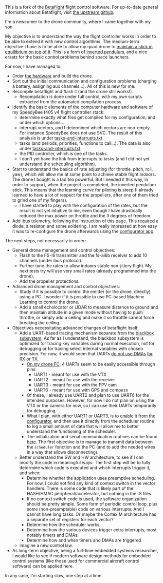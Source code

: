 This is a fork of the [Betaflight](https://github.com/betaflight/betaflight) flight control software. For up-to-date general information about Betaflight, visit [the upstream github](https://github.com/betaflight/betaflight).

I'm a newcomer to the drone community, where I came together with my son.

My objective is to understand the way the flight controller works in order to be able to extend it with new control algorithms. The medium-term objective I have is to be able to allow my quad drone to [maintain a stick in equilibrium on top of it](https://www.youtube.com/watch?v=XmYRQi48s-8). This is a form of [inverted pendulum](https://en.wikipedia.org/wiki/Inverted_pendulum), and a nice ersatz for the basic control problems behind space launchers.

For now, I have managed to:
* Order [the hardware](dpotop-hw.md) and build the drone.
* Sort out the initial communication and configuration problems (charging a battery, assigning aux channels...). All of this is new for me.
* Recompile betaflight and flash it (and the drone still works!).
  * Recompilation is done under full control, with my own scripts extracted from the automated compilation process.
* Identify the basic elements of the computer hardware and software of my SpeedyBee f405 v4 flight controller stack:
  * determine exactly what files get compiled for my configuration, and under which options...
  * interrupt vectors, and I determined which vectors are non-empty. For instance SpeedyBee does not use SVC. The result of this analysis is under [tasks-and-interrupts.txt](tasks-and-interrupts.txt).
  * tasks (and periods, priorities, functions to call...). The data is also under [tasks-and-interrupts.txt](tasks-and-interrupts.txt).
  * the PID controller, which is one of the tasks.
  * I don't yet have the link from interrupts to tasks (and I did not yet understand the scheduling algorithm).
* Start to understand the basics of rate adjusting (for throttle, pitch, roll, yaw), which will allow me at some point to achieve stable flight indoors. The drone I bought is a tad too powerful. But I needed it this way, in order to support, when the project is completed, the inverted pendulum stick. This means that the learning curve for piloting is steep (I already learned to have a lot of respect for the propellers, after one of them tried to grind one of my fingers).
  * I have started to play with the configuration of the rates, but the result is not yet intuitive to me, even though I have drastically reduced the max power on throttle and the 3 degrees of freedom. 
* Add ibus telemetry, following the instruction of [this page](https://betaflight.com/docs/wiki/guides/current/ibus-telemetry). This required a diode, a resistor, and some soldering. I am really impressed at how easy it was to re-configure the drone afterwards using the [configurator app](https://app.betaflight.com).

The next steps, not necessarily in order:
* General drone management and control objectives:
  * Flash to the FS-I6 transmitter and the fs-ai6b receiver to add 10 channels (under ibus protocol).
  * Further tune the rates to allow indoors stable non-jittery flight. My next tests try will use very small rates (already programmed into the drone).
  * Add the propeller protections.
* Advanced drone management and control objectives:
  * Study if it is possible to control the emitter (or the drone, directly) using a PC. I wonder if it is possible to use PC-based Machine Learning to control the drone.
  * Add a small echolocator or LIDAR to measure distance to ground and then maintain altitude in a given mode without having to push throttle, or simply add a ceiling and make it so throttle cannot force breaking the ceiling.
* Objectives necessitating advanced changes of betaflight itself
  * Add a UART-based tracing mechanism separate from the [blackbox](https://betaflight.com/docs/development/Blackbox-Internals) [subsystem](https://betaflight.com/docs/development/Blackbox). As far as I understand, the blackbox subsystem is optimized for tracing key variables during normal execution, not for debugging or for tracing select internal variables with chosen precision. For now, it would seem that UARTs [do not use DMAs](https://github.com/dpotop/betaflight/blob/master/src/main/pg/serial_uart.c) [for RX or TX](https://github.com/dpotop/betaflight/blob/master/src/main/target/common_defaults_post.h).
    * [On my drone FC](https://github.com/dpotop/betaflight/blob/master/dpotop-doc/SpeedyBee_F405_V4_Stack_Manual_EN.pdf), 4 UARTs seem to be easily accessible through pins:
      * UART1 - meant for use with the VTX
      * UART2 - meant for use with the receiver
      * UART3 - meant for use with the FPV cam
      * UART6 - meant for use with GPS and compass
    * Of these, I already use UART2 and plan to use UART6 for the intended purposes. However, for now I do not plan on using the VTX or the camera for now, so I can use their UARTs temporarily for debugging.
    * What I plan, with either UART1 or UART3, is [to enable it from the configurator](https://betaflight.com/docs/wiki/configurator/ports-tab), and then use it directly from the scheduler routine to log a small amount of data that will allow me to better understand the functioning of the scheduler.
    * The initialization and serial communication routines can be found [here](https://github.com/dpotop/betaflight/blob/master/src/main/io/serial.c). The first objective is to manage to transmit data between the ```scheduler``` function and the PC (and to add the needed wires in a way that allows disconnecting).
  * Better understand the SW and HW architecture, to see if I can modify the code in meaningful ways. The first step will be to fully determine which code is executed and which interrupts trigger it, and when:
    * Determine whether the application uses preemptive scheduling. For now, I could not find any kind of context switch in the vector handlers. There is some code that is likely part of the HASH/HMAC peripheral/accelerator, but nothing in the .S files. 
    * If no context switch code is used, the software organization should be pretty simple. Some form of periodic control loop, plus some (non-preemptable) code on various interrupts. And I cannot have long tasks. Or maybe the Cortex M architecture has a separate set of registers for each vector?
    * Determine how the scheduler works.
    * Determine how the various devices trigger extra interrupts, most notably timers and DMAs.
    * Determine how and when timers and DMAs are triggered.
  * Imagine a new control law.
* As long-term objective, being a full-time embedded systems researcher, I would like to see if modern software design methods for embedded control systems (like those used for commercial aircraft control software) can be applied here.

In any case, I'm starting slow, one step at a time.
